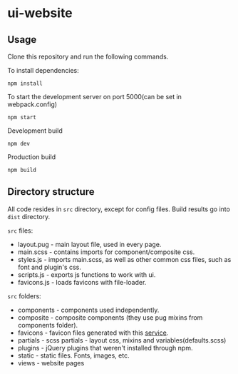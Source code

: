 # ui-website

## Usage

Clone this repository and run the following commands.

To install dependencies:

```
npm install
```

To start the development server on port 5000(can be set in webpack.config)

```shell
npm start
```

Development build

```shell
npm dev
```

Production build

```
npm build
```

## Directory structure

All code resides in `src` directory, except for config files. Build results go into `dist` directory.

`src` files:

* layout.pug - main layout file, used in every page.
* main.scss - contains imports for component/composite css.
* styles.js - imports main.scss, as well as other common css files, such as font and plugin's css.
* scripts.js - exports js functions to work with ui.
* favicons.js - loads favicons with file-loader.

`src` folders:

* components - components used independently.
* composite - composite components (they use pug mixins from components folder).
* favicons - favicon files generated with this [service](https://realfavicongenerator.net/). 
* partials - scss partials - layout css, mixins and variables(defaults.scss)
* plugins - jQuery plugins that weren't installed through npm.
* static - static files. Fonts, images, etc.
* views - website pages 
